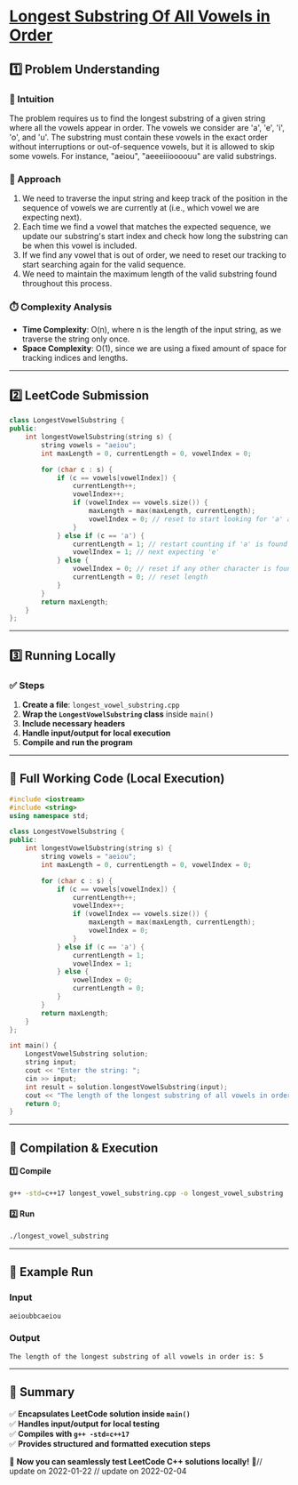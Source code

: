 # **[Longest Substring Of All Vowels in Order](https://leetcode.com/problems/longest-substring-of-all-vowels-in-order/description/)**  

## **1️⃣ Problem Understanding**  
### **📌 Intuition**  
The problem requires us to find the longest substring of a given string where all the vowels appear in order. The vowels we consider are 'a', 'e', 'i', 'o', and 'u'. The substring must contain these vowels in the exact order without interruptions or out-of-sequence vowels, but it is allowed to skip some vowels. For instance, "aeiou", "aeeeiiioooouu" are valid substrings. 

### **🚀 Approach**  
1. We need to traverse the input string and keep track of the position in the sequence of vowels we are currently at (i.e., which vowel we are expecting next).
2. Each time we find a vowel that matches the expected sequence, we update our substring's start index and check how long the substring can be when this vowel is included.
3. If we find any vowel that is out of order, we need to reset our tracking to start searching again for the valid sequence.
4. We need to maintain the maximum length of the valid substring found throughout this process.

### **⏱️ Complexity Analysis**  
- **Time Complexity**: O(n), where n is the length of the input string, as we traverse the string only once.  
- **Space Complexity**: O(1), since we are using a fixed amount of space for tracking indices and lengths.  

---  

## **2️⃣ LeetCode Submission**  
```cpp
class LongestVowelSubstring {
public:
    int longestVowelSubstring(string s) {
        string vowels = "aeiou";
        int maxLength = 0, currentLength = 0, vowelIndex = 0;

        for (char c : s) {
            if (c == vowels[vowelIndex]) {
                currentLength++;
                vowelIndex++;
                if (vowelIndex == vowels.size()) {
                    maxLength = max(maxLength, currentLength);
                    vowelIndex = 0; // reset to start looking for 'a' again
                }
            } else if (c == 'a') {
                currentLength = 1; // restart counting if 'a' is found
                vowelIndex = 1; // next expecting 'e'
            } else {
                vowelIndex = 0; // reset if any other character is found
                currentLength = 0; // reset length
            }
        }
        return maxLength;
    }
};
```  

---  

## **3️⃣ Running Locally**  
### **✅ Steps**  
1. **Create a file**: `longest_vowel_substring.cpp`  
2. **Wrap the `LongestVowelSubstring` class** inside `main()`  
3. **Include necessary headers**  
4. **Handle input/output for local execution**  
5. **Compile and run the program**  

---  

## **📝 Full Working Code (Local Execution)**  
```cpp
#include <iostream>
#include <string>
using namespace std;

class LongestVowelSubstring {
public:
    int longestVowelSubstring(string s) {
        string vowels = "aeiou";
        int maxLength = 0, currentLength = 0, vowelIndex = 0;

        for (char c : s) {
            if (c == vowels[vowelIndex]) {
                currentLength++;
                vowelIndex++;
                if (vowelIndex == vowels.size()) {
                    maxLength = max(maxLength, currentLength);
                    vowelIndex = 0;
                }
            } else if (c == 'a') {
                currentLength = 1;
                vowelIndex = 1;
            } else {
                vowelIndex = 0;
                currentLength = 0;
            }
        }
        return maxLength;
    }
};

int main() {
    LongestVowelSubstring solution;
    string input;
    cout << "Enter the string: ";
    cin >> input;
    int result = solution.longestVowelSubstring(input);
    cout << "The length of the longest substring of all vowels in order is: " << result << endl;
    return 0;
}
```  

---  

## **🔧 Compilation & Execution**  
#### **1️⃣ Compile**  
```bash
g++ -std=c++17 longest_vowel_substring.cpp -o longest_vowel_substring
```  

#### **2️⃣ Run**  
```bash
./longest_vowel_substring
```  

---  

## **🎯 Example Run**  
### **Input**  
```
aeioubbcaeiou
```  
### **Output**  
```
The length of the longest substring of all vowels in order is: 5
```  

---  

## **📌 Summary**  
✅ **Encapsulates LeetCode solution inside `main()`**  
✅ **Handles input/output for local testing**  
✅ **Compiles with `g++ -std=c++17`**  
✅ **Provides structured and formatted execution steps**  

🚀 **Now you can seamlessly test LeetCode C++ solutions locally!** 🚀// update on 2022-01-22
// update on 2022-02-04
